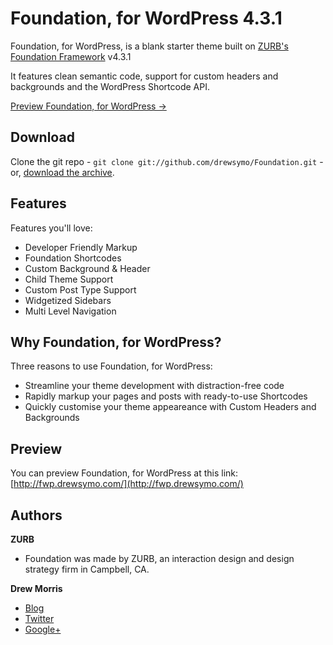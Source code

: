 # Foundation, for WordPress 4.3.1

Foundation, for WordPress, is a blank starter theme built on [ZURB's Foundation Framework](http://foundation.zurb.com/) v4.3.1

It features clean semantic code, support for custom headers and backgrounds and the WordPress Shortcode API.

[Preview Foundation, for WordPress &rarr;](http://fwp.drewsymo.com/)

## Download

Clone the git repo - `git clone git://github.com/drewsymo/Foundation.git` - or, [download the archive](https://github.com/drewsymo/Foundation/zipball/master). 

## Features

Features you'll love:

+ Developer Friendly Markup
+ Foundation Shortcodes
+ Custom Background & Header
+ Child Theme Support
+ Custom Post Type Support
+ Widgetized Sidebars
+ Multi Level Navigation

## Why Foundation, for WordPress?

Three reasons to use Foundation, for WordPress:

+ Streamline your theme development with distraction-free code
+ Rapidly markup your pages and posts with ready-to-use Shortcodes
+ Quickly customise your theme appeareance with Custom Headers and Backgrounds

## Preview

You can preview Foundation, for WordPress at this link:
[http://fwp.drewsymo.com/](http://fwp.drewsymo.com/)

## Authors

**ZURB**

+ Foundation was made by ZURB, an interaction design and design strategy firm in Campbell, CA.

**Drew Morris**

+ [Blog](http://drewsymo.com/)
+ [Twitter](http://twitter.com/drewsymo/)
+ [Google+](https://plus.google.com/114153589610660530694/)